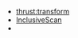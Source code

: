 - [thrust:transform](https://thrust.github.io/doc/group__transformations_gacbd546527729f24f27dc44e34a5b8f73.html)
- [InclusiveScan](https://blog.csdn.net/weixin_42575587/article/details/105853060)
- 



